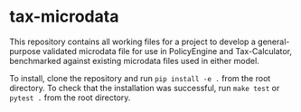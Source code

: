 # tax-microdata

This repository contains all working files for a project to develop a general-purpose validated microdata file for use in PolicyEngine and Tax-Calculator, benchmarked against existing microdata files used in either model.

To install, clone the repository and run `pip install -e .` from the root directory. To check that the installation was successful, run `make test` or `pytest .` from the root directory.
